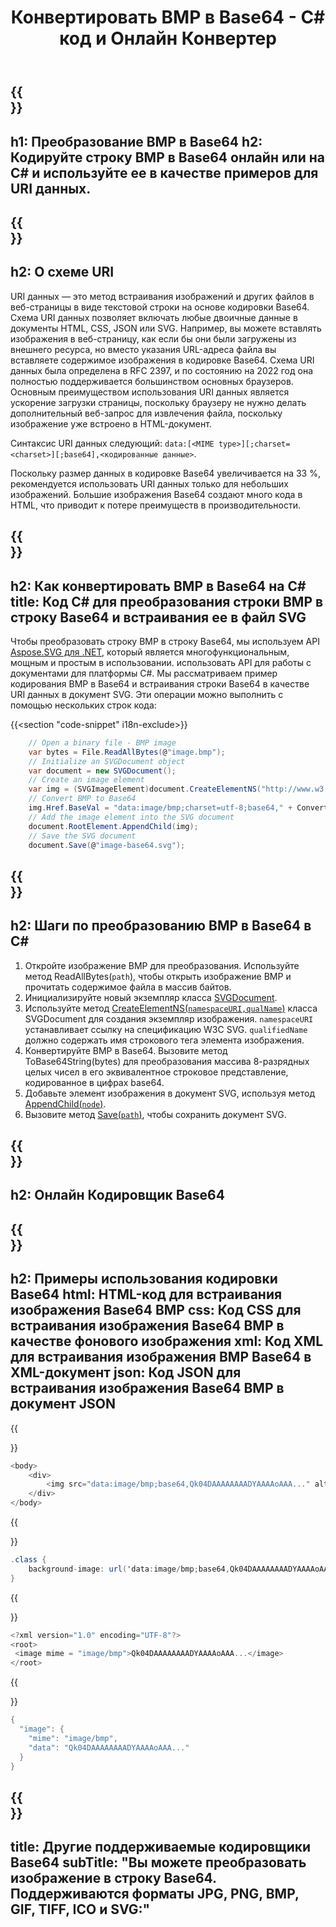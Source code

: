 ﻿---
translation: true
template: /templates/_template-encoder-child.md
title: Конвертировать BMP в Base64 - C# код и Онлайн Конвертер
description: Преобразуйте BMP в Base64 и используйте кодированную строку для URI данных. Встраивайте ее в HTML, CSS, XML, JSON и другие документы.
url: /net/bmp-to-base64/
family: svg
platformtag: net
feature: encode
informat: BMP
outformat: Base64
---

{{<section banner>}}
---
h1: Преобразование BMP в Base64
h2: Кодируйте строку BMP в Base64 онлайн или на C# и используйте ее в качестве примеров для URI данных.
---

{{<section overview>}}
---
h2: О схеме URI
---

URI данных — это метод встраивания изображений и других файлов в веб-страницы в виде текстовой строки на основе кодировки Base64. Схема URI данных позволяет включать любые двоичные данные в документы HTML, CSS, JSON или SVG. Например, вы можете вставлять изображения в веб-страницу, как если бы они были загружены из внешнего ресурса, но вместо указания URL-адреса файла вы вставляете содержимое изображения в кодировке Base64. Схема URI данных была определена в RFC 2397, и по состоянию на 2022 год она полностью поддерживается большинством основных браузеров. Основным преимуществом использования URI данных является ускорение загрузки страницы, поскольку браузеру не нужно делать дополнительный веб-запрос для извлечения файла, поскольку изображение уже встроено в HTML-документ.

Синтаксис URI данных следующий: `data:[<MIME type>][;charset=<charset>][;base64],<кодированные данные>`.

Поскольку размер данных в кодировке Base64 увеличивается на 33 %, рекомендуется использовать URI данных только для небольших изображений. Большие изображения Base64 создают много кода в HTML, что приводит к потере преимуществ в производительности.

{{<section code-text>}}
---
h2: Как конвертировать BMP в Base64 на С#
title: Код C# для преобразования строки BMP в строку Base64 и встраивания ее в файл SVG
---

Чтобы преобразовать строку BMP в строку Base64, мы используем API [Aspose.SVG для .NET](https://products.aspose.com/svg/net/), который является многофункциональным, мощным и простым в использовании. использовать API для работы с документами для платформы C#. Мы рассматриваем пример кодирования BMP в Base64 и встраивания строки Base64 в качестве URI данных в документ SVG. Эти операции можно выполнить с помощью нескольких строк кода:

{{<section "code-snippet" i18n-exclude>}}

```cs
    // Open a binary file - BMP image
    var bytes = File.ReadAllBytes(@"image.bmp");
    // Initialize an SVGDocument object
    var document = new SVGDocument();
    // Create an image element
    var img = (SVGImageElement)document.CreateElementNS("http://www.w3.org/2000/svg", "image");
    // Convert BMP to Base64
    img.Href.BaseVal = "data:image/bmp;charset=utf-8;base64," + Convert.ToBase64String(bytes);
    // Add the image element into the SVG document
    document.RootElement.AppendChild(img);
    // Save the SVG document
    document.Save(@"image-base64.svg");
```

{{<section steps>}}
---
h2: Шаги по преобразованию BMP в Base64 в C#
---
1. Откройте изображение BMP для преобразования. Используйте метод ReadAllBytes(`path`), чтобы открыть изображение BMP и прочитать содержимое файла в массив байтов.
1. Инициализируйте новый экземпляр класса [SVGDocument](https://reference.aspose.com/svg/net/aspose.svg/svgdocument/svgdocument/#constructor).
1. Используйте метод [CreateElementNS(`namespaceURI,qualName`)](https://reference.aspose.com/svg/net/aspose.svg.dom/document/createelementns/#createelementns) класса SVGDocument для создания экземпляр изображения. `namespaceURI` устанавливает ссылку на спецификацию W3C SVG. `qualifiedName` должно содержать имя строкового тега элемента изображения.
1. Конвертируйте BMP в Base64. Вызовите метод ToBase64String(bytes) для преобразования массива 8-разрядных целых чисел в его эквивалентное строковое представление, кодированное в цифрах base64.
1. Добавьте элемент изображения в документ SVG, используя метод [AppendChild(`node`)](https://reference.aspose.com/svg/net/aspose.svg.dom/node/appendchild/).
1. Вызовите метод [Save(`path`)](https://reference.aspose.com/svg/net/aspose.svg/svgdocument/save/), чтобы сохранить документ SVG.


{{<section online-encoder>}}
---
h2: Онлайн Кодировщик Base64
---

{{<section examples>}}
---
h2: Примеры использования кодировки Base64
html: HTML-код для встраивания изображения Base64 BMP
css: Код CSS для встраивания изображения Base64 BMP в качестве фонового изображения
xml: Код XML для встраивания изображения BMP Base64 в XML-документ
json: Код JSON для встраивания изображения Base64 BMP в документ JSON
---

{{<section code-html>}}

```cs
<body>
    <div>
        <img src="data:image/bmp;base64,Qk04DAAAAAAAADYAAAAoAAA..." alt="Blue circle">
    </div>
</body>
```

{{<section code-css>}}

```cs
.class {
    background-image: url('data:image/bmp;base64,Qk04DAAAAAAAADYAAAAoAAA...');
}
```

{{<section code-xml>}}

```cs
<?xml version="1.0" encoding="UTF-8"?>
<root>
 <image mime = "image/bmp">Qk04DAAAAAAAADYAAAAoAAA...</image>
</root>
```

{{<section code-json>}}

```cs
{
  "image": {
    "mime": "image/bmp",
    "data": "Qk04DAAAAAAAADYAAAAoAAA..."
  }
}
```

{{<section other-encoders>}}
---
title: Другие поддерживаемые кодировщики Base64
subTitle: "Вы можете преобразовать изображение в строку Base64. Поддерживаются форматы JPG, PNG, BMP, GIF, TIFF, ICO и SVG:"
---